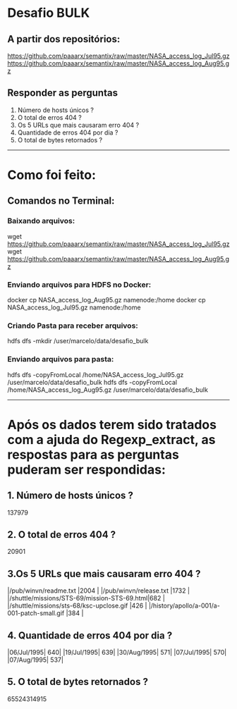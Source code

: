 # Desafio BULK

## A partir dos repositórios:

https://github.com/paaarx/semantix/raw/master/NASA_access_log_Jul95.gz
https://github.com/paaarx/semantix/raw/master/NASA_access_log_Aug95.gz

## Responder as perguntas

1. Número de hosts únicos ?
2. O total de erros 404 ?
3. Os 5 URLs que mais causaram erro 404 ?
4. Quantidade de erros 404 por dia ?
5. O total de bytes retornados ?

--------------------------------------------------------------

# Como foi feito:

## Comandos no Terminal:

### Baixando arquivos:

wget https://github.com/paaarx/semantix/raw/master/NASA_access_log_Jul95.gz
wget https://github.com/paaarx/semantix/raw/master/NASA_access_log_Aug95.gz

### Enviando arquivos para HDFS no Docker:

docker cp NASA_access_log_Aug95.gz namenode:/home
docker cp NASA_access_log_Jul95.gz namenode:/home

### Criando Pasta para receber arquivos:

hdfs dfs -mkdir /user/marcelo/data/desafio_bulk

### Enviando arquivos para pasta:

hdfs dfs -copyFromLocal /home/NASA_access_log_Jul95.gz /user/marcelo/data/desafio_bulk
hdfs dfs -copyFromLocal /home/NASA_access_log_Aug95.gz /user/marcelo/data/desafio_bulk

--------------------------------------------------------------


# Após os dados terem sido tratados com a ajuda do Regexp_extract, as respostas para as perguntas puderam ser respondidas:

## 1. Número de hosts únicos ?
137979

## 2. O total de erros 404 ?
20901

## 3.Os 5 URLs que mais causaram erro 404 ?
|/pub/winvn/readme.txt                       |2004 |
|/pub/winvn/release.txt                      |1732 |
|/shuttle/missions/STS-69/mission-STS-69.html|682  |
|/shuttle/missions/sts-68/ksc-upclose.gif    |426  |
|/history/apollo/a-001/a-001-patch-small.gif |384  |  

## 4. Quantidade de erros 404 por dia ?
|06/Jul/1995|  640|
|19/Jul/1995|  639|
|30/Aug/1995|  571|
|07/Jul/1995|  570|
|07/Aug/1995|  537|

## 5. O total de bytes retornados ?
65524314915








